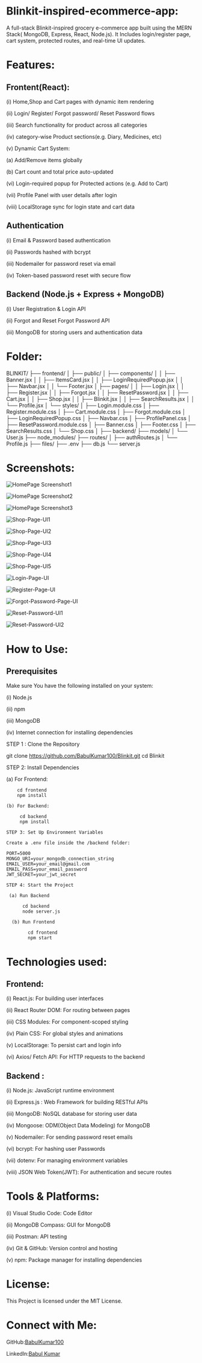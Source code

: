# Blinkit-inspired-ecommerce-app:

A full-stack Blinkit-inspired grocery e-commerce app built using the MERN Stack( MongoDB, Express, React, Node.js). It Includes login/register page, cart system, protected routes, and real-time UI updates.

# Features:

## Frontent(React):

(i)  Home,Shop and Cart pages with dynamic item rendering

(ii) Login/ Register/ Forgot password/ Reset Password flows

(iii) Search functionality for product across all categories

(iv) category-wise Product sections(e.g. Diary, Medicines, etc)

(v) Dynamic Cart System:

  (a) Add/Remove items globally

  (b) Cart count and total price auto-updated

(vi) Login-required popup for Protected actions (e.g. Add to Cart)

(vii) Profile Panel with user details after login

(viii) LocalStorage sync for login state and  cart data

## Authentication

(i) Email & Password based authentication

(ii) Passwords hashed with bcrypt

(iii) Nodemailer for password reset via email

(iv) Token-based password reset with secure flow

## Backend (Node.js + Express + MongoDB)

(i) User Registration & Login API

(ii) Forgot and Reset Forgot Password API

(iii) MongoDB for storing users and authentication data

# Folder:

BLINKIT/
├── frontend/
│ ├── public/
│ ├── components/
│ │ ├── Banner.jsx
│ │ ├── ItemsCard.jsx
│ │ ├── LoginRequiredPopup.jsx
│ │ ├── Navbar.jsx
│ │ └── Footer.jsx
│ ├── pages/
│ │ ├── Login.jsx
│ │ ├── Register.jsx
│ │ ├── Forgot.jsx
│ │ ├── ResetPassword.jsx
│ │ ├── Cart.jsx
│ │ ├── Shop.jsx
│ │ ├── Blinkit.jsx
│ │ ├── SearchResults.jsx
│ │ └── Profile.jsx
│ └── styles/
│ ├── Login.module.css
│ ├── Register.module.css
│ ├── Cart.module.css
│ ├── Forgot.module.css
│ ├── LoginRequiredPopup.css
│ ├── Navbar.css
│ ├── ProfilePanel.css
│ ├── ResetPassword.module.css
│ ├── Banner.css
│ ├── Footer.css
│ ├── SearchResults.css
│ └── Shop.css
│
├── backend/
  ├── models/
  │ └── User.js
  ├── node_modules/
  ├── routes/
  │ ├── authRoutes.js
  │ └── Profile.js
  ├── files/
  ├── .env
  ├── db.js
  └── server.js

# Screenshots:

![HomePage Screenshot1](https://github.com/BabulKumar100/blinkit-inspired-ecommerce-app/blob/08b640ba8278e8b929160c63ce461a4602eb6d3c/HomePage-screenshot1.png)

![HomePage Screenshot2](https://github.com/BabulKumar100/blinkit-inspired-ecommerce-app/blob/08b640ba8278e8b929160c63ce461a4602eb6d3c/HomePage%20Screenshot2.png)

![HomePage Screenshot3](https://github.com/BabulKumar100/blinkit-inspired-ecommerce-app/blob/ddf5fbdf21fa225e6391e28018639ef4160174ea/HomePage%20Screenshot3.png)

![Shop-Page-UI1](https://github.com/BabulKumar100/blinkit-inspired-ecommerce-app/blob/ddf5fbdf21fa225e6391e28018639ef4160174ea/shop-Page-UI1.png)

![Shop-Page-UI2](https://github.com/BabulKumar100/blinkit-inspired-ecommerce-app/blob/ddf5fbdf21fa225e6391e28018639ef4160174ea/Shop-Page-UI2.png)

![Shop-Page-UI3](https://github.com/BabulKumar100/blinkit-inspired-ecommerce-app/blob/ddf5fbdf21fa225e6391e28018639ef4160174ea/Shop-Page-UI3.png)

![Shop-Page-UI4](https://github.com/BabulKumar100/blinkit-inspired-ecommerce-app/blob/ddf5fbdf21fa225e6391e28018639ef4160174ea/Shop-Page-UI4.png)

![Shop-Page-UI5](https://github.com/BabulKumar100/blinkit-inspired-ecommerce-app/blob/ddf5fbdf21fa225e6391e28018639ef4160174ea/Shop-Page-UI5.png)

![Login-Page-UI](https://github.com/BabulKumar100/blinkit-inspired-ecommerce-app/blob/ddf5fbdf21fa225e6391e28018639ef4160174ea/Login-Page-UI.png)

![Register-Page-UI](https://github.com/BabulKumar100/blinkit-inspired-ecommerce-app/blob/ddf5fbdf21fa225e6391e28018639ef4160174ea/Register-Page-UI.png)

![Forgot-Password-Page-UI](https://github.com/BabulKumar100/blinkit-inspired-ecommerce-app/blob/ddf5fbdf21fa225e6391e28018639ef4160174ea/Forgot-Password-Page-UI.png)

![Reset-Password-UI1](https://github.com/BabulKumar100/blinkit-inspired-ecommerce-app/blob/ddf5fbdf21fa225e6391e28018639ef4160174ea/Reset-Password-%20UI1.png)

![Reset-Password-UI2](https://github.com/BabulKumar100/blinkit-inspired-ecommerce-app/blob/ddf5fbdf21fa225e6391e28018639ef4160174ea/Reset-password-UI2.png)



 # How to Use:

 ## Prerequisites

   Make sure You have the following installed on your system:

   (i)   Node.js

   (ii)  npm

   (iii) MongoDB

   (iv) Internet connection for installing dependencies

   STEP 1 : Clone the Repository

   git clone https://github.com/BabulKumar100/Blinkit.git
   cd Blinkit

   STEP 2:  Install Dependencies

   (a) For Frontend:

        cd frontend
        npm install

    (b) For Backend:

         cd backend
         npm install

    STEP 3: Set Up Environment Variables

    Create a .env file inside the /backend folder:

    PORT=5000
    MONGO_URI=your_mongodb_connection_string
    EMAIL_USER=your_email@gmail.com
    EMAIL_PASS=your_email_password
    JWT_SECRET=your_jwt_secret

    STEP 4: Start the Project

     (a) Run Backend

          cd backend
          node server.js

      (b) Run Frontend

            cd frontend
            npm start

  # Technologies used:

  ## Frontend:

   (i) React.js: For building user interfaces

   (ii) React Router DOM: For routing between pages

   (iii) CSS Modules: For component-scoped styling

   (iv) Plain CSS: For global styles and animations

   (v) LocalStorage: To persist cart and login info

   (vi) Axios/ Fetch API: For HTTP requests to the backend

   ## Backend :

   (i)   Node.js:     JavaScript runtime environment

   (ii)  Express.js : Web Framework for building RESTful APIs

   (iii) MongoDB:    NoSQL database for storing user data

   (iv)  Mongoose: ODM(Object Data Modeling) for MongoDB

   (v)   Nodemailer:  For sending password reset emails

   (vi)  bcrypt: For hashing user Passwords

   (vii) dotenv: For managing environment variables

   (viii) JSON Web Token(JWT): For authentication and secure routes

   # Tools & Platforms:

   (i) Visual Studio Code: Code Editor

   (ii) MongoDB Compass: GUI for MongoDB

   (iii) Postman: API testing

   (iv) Git & GitHub: Version control and hosting

   (v) npm: Package manager for installing dependencies

   # License:

   This Project is licensed under the MIT License.

   # Connect with Me:

   GitHub:[BabulKumar100](https://github.com/BabulKumar100)

   Linkedln:[Babul Kumar](https://www.linkedin.com/in/babulkumar100)



   

   

   



    

   

      

      







